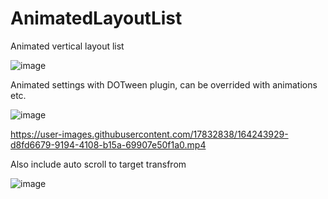 # AnimatedLayoutList

Animated vertical layout list

![image](https://user-images.githubusercontent.com/17832838/164189543-be2a3132-bc1f-4dd9-9ad8-ac090b760dc7.png)

Animated settings with DOTween plugin, can be overrided with animations etc.

![image](https://user-images.githubusercontent.com/17832838/164189926-2030b92f-bd0e-479b-beff-428a05fac8d4.png)

https://user-images.githubusercontent.com/17832838/164243929-d8fd6679-9194-4108-b15a-69907e50f1a0.mp4

Also include auto scroll to target transfrom

![image](https://user-images.githubusercontent.com/17832838/164189624-a5d4dbd9-2c0d-4d28-b780-4d1f7a497a86.png)


